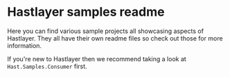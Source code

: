 # Hastlayer samples readme



Here you can find various sample projects all showcasing aspects of Hastlayer. They all have their own readme files so check out those for more information.

If you're new to Hastlayer then we recommend taking a look at `Hast.Samples.Consumer` first.